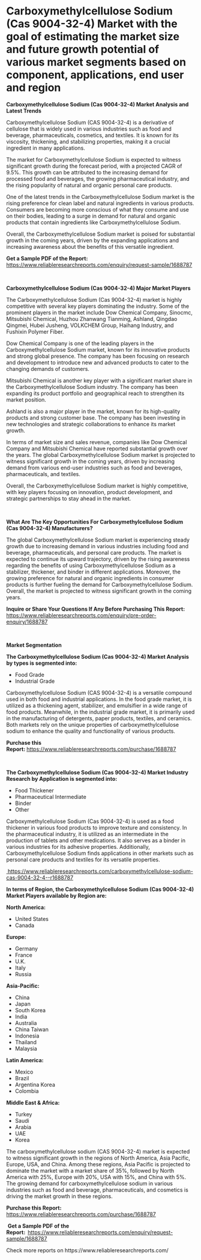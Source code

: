 <p><h1>Carboxymethylcellulose Sodium (Cas 9004-32-4) Market with the goal of estimating the market size and future growth potential of various market segments based on component, applications, end user and region</h1></p><p><strong>Carboxymethylcellulose Sodium (Cas 9004-32-4) Market Analysis and Latest Trends</strong></p>
<p><p>Carboxymethylcellulose Sodium (CAS 9004-32-4) is a derivative of cellulose that is widely used in various industries such as food and beverage, pharmaceuticals, cosmetics, and textiles. It is known for its viscosity, thickening, and stabilizing properties, making it a crucial ingredient in many applications.</p><p>The market for Carboxymethylcellulose Sodium is expected to witness significant growth during the forecast period, with a projected CAGR of 9.5%. This growth can be attributed to the increasing demand for processed food and beverages, the growing pharmaceutical industry, and the rising popularity of natural and organic personal care products.</p><p>One of the latest trends in the Carboxymethylcellulose Sodium market is the rising preference for clean label and natural ingredients in various products. Consumers are becoming more conscious of what they consume and use on their bodies, leading to a surge in demand for natural and organic products that contain ingredients like Carboxymethylcellulose Sodium.</p><p>Overall, the Carboxymethylcellulose Sodium market is poised for substantial growth in the coming years, driven by the expanding applications and increasing awareness about the benefits of this versatile ingredient.</p></p>
<p><strong>Get a Sample PDF of the Report:&nbsp;</strong> <a href="https://www.reliableresearchreports.com/enquiry/request-sample/1688787">https://www.reliableresearchreports.com/enquiry/request-sample/1688787</a></p>
<p>&nbsp;</p>
<p><strong>Carboxymethylcellulose Sodium (Cas 9004-32-4) Major Market Players</strong></p>
<p><p>The Carboxymethylcellulose Sodium (Cas 9004-32-4) market is highly competitive with several key players dominating the industry. Some of the prominent players in the market include Dow Chemical Company, Sinocmc, Mitsubishi Chemical, Huzhou Zhanwang Tianming, Ashland, Qingdao Qingmei, Hubei Jusheng, VOLKCHEM Group, Haihang Industry, and Fushixin Polymer Fiber.</p><p>Dow Chemical Company is one of the leading players in the Carboxymethylcellulose Sodium market, known for its innovative products and strong global presence. The company has been focusing on research and development to introduce new and advanced products to cater to the changing demands of customers. </p><p>Mitsubishi Chemical is another key player with a significant market share in the Carboxymethylcellulose Sodium industry. The company has been expanding its product portfolio and geographical reach to strengthen its market position. </p><p>Ashland is also a major player in the market, known for its high-quality products and strong customer base. The company has been investing in new technologies and strategic collaborations to enhance its market growth.</p><p>In terms of market size and sales revenue, companies like Dow Chemical Company and Mitsubishi Chemical have reported substantial growth over the years. The global Carboxymethylcellulose Sodium market is projected to witness significant growth in the coming years, driven by increasing demand from various end-user industries such as food and beverages, pharmaceuticals, and textiles. </p><p>Overall, the Carboxymethylcellulose Sodium market is highly competitive, with key players focusing on innovation, product development, and strategic partnerships to stay ahead in the market.</p></p>
<p>&nbsp;</p>
<p><strong>What Are The Key Opportunities For Carboxymethylcellulose Sodium (Cas 9004-32-4) Manufacturers?</strong></p>
<p><p>The global Carboxymethylcellulose Sodium market is experiencing steady growth due to increasing demand in various industries including food and beverage, pharmaceuticals, and personal care products. The market is expected to continue its upward trajectory, driven by the rising awareness regarding the benefits of using Carboxymethylcellulose Sodium as a stabilizer, thickener, and binder in different applications. Moreover, the growing preference for natural and organic ingredients in consumer products is further fueling the demand for Carboxymethylcellulose Sodium. Overall, the market is projected to witness significant growth in the coming years.</p></p>
<p><strong>Inquire or Share Your Questions If Any Before Purchasing This Report:</strong> <a href="https://www.reliableresearchreports.com/enquiry/pre-order-enquiry/1688787">https://www.reliableresearchreports.com/enquiry/pre-order-enquiry/1688787</a></p>
<p>&nbsp;</p>
<p><strong>Market Segmentation</strong></p>
<p><strong>The Carboxymethylcellulose Sodium (Cas 9004-32-4) Market Analysis by types is segmented into:</strong></p>
<p><ul><li>Food Grade</li><li>Industrial Grade</li></ul></p>
<p><p>Carboxymethylcellulose Sodium (CAS 9004-32-4) is a versatile compound used in both food and industrial applications. In the food grade market, it is utilized as a thickening agent, stabilizer, and emulsifier in a wide range of food products. Meanwhile, in the industrial grade market, it is primarily used in the manufacturing of detergents, paper products, textiles, and ceramics. Both markets rely on the unique properties of carboxymethylcellulose sodium to enhance the quality and functionality of various products.</p></p>
<p><strong>Purchase this Report:&nbsp;</strong><a href="https://www.reliableresearchreports.com/purchase/1688787">https://www.reliableresearchreports.com/purchase/1688787</a></p>
<p>&nbsp;</p>
<p><strong>The Carboxymethylcellulose Sodium (Cas 9004-32-4) Market Industry Research by Application is segmented into:</strong></p>
<p><ul><li>Food Thickener</li><li>Pharmaceutical Intermediate</li><li>Binder</li><li>Other</li></ul></p>
<p><p>Carboxymethylcellulose Sodium (Cas 9004-32-4) is used as a food thickener in various food products to improve texture and consistency. In the pharmaceutical industry, it is utilized as an intermediate in the production of tablets and other medications. It also serves as a binder in various industries for its adhesive properties. Additionally, Carboxymethylcellulose Sodium finds applications in other markets such as personal care products and textiles for its versatile properties.</p></p>
<p><a href="https://www.reliableresearchreports.com/carboxymethylcellulose-sodium-cas-9004-32-4--r1688787">&nbsp;https://www.reliableresearchreports.com/carboxymethylcellulose-sodium-cas-9004-32-4--r1688787</a></p>
<p><strong>In terms of Region, the Carboxymethylcellulose Sodium (Cas 9004-32-4) Market Players available by Region are:</strong></p>
<p>
    <p> <strong> North America: </strong>
        <ul>
            <li>United States</li>
            <li>Canada</li>
        </ul>
        </p> 
    <p> <strong> Europe: </strong>
        <ul>
            <li>Germany</li>
            <li>France</li>
            <li>U.K.</li>
            <li>Italy</li>
            <li>Russia</li>
        </ul>
        </p> 
    <p> <strong> Asia-Pacific: </strong>
        <ul>
            <li>China</li>
            <li>Japan</li>
            <li>South Korea</li>
            <li>India</li>
            <li>Australia</li>
            <li>China Taiwan</li>
            <li>Indonesia</li>
            <li>Thailand</li>
            <li>Malaysia</li>
        </ul>
        </p> 
    <p> <strong> Latin America: </strong>
        <ul>
            <li>Mexico</li>
            <li>Brazil</li>
            <li>Argentina Korea</li>
            <li>Colombia</li>
        </ul>
        </p> 
    <p> <strong> Middle East & Africa: </strong>
        <ul>
            <li>Turkey</li>
            <li>Saudi</li>
            <li>Arabia</li>
            <li>UAE</li>
            <li>Korea</li>
        </ul>
    </p>
    </p>
<p><p>The carboxymethylcellulose sodium (CAS 9004-32-4) market is expected to witness significant growth in the regions of North America, Asia Pacific, Europe, USA, and China. Among these regions, Asia Pacific is projected to dominate the market with a market share of 35%, followed by North America with 25%, Europe with 20%, USA with 15%, and China with 5%. The growing demand for carboxymethylcellulose sodium in various industries such as food and beverage, pharmaceuticals, and cosmetics is driving the market growth in these regions.</p></p>
<p><strong>Purchase this Report: </strong><a href="https://www.reliableresearchreports.com/purchase/1688787">https://www.reliableresearchreports.com/purchase/1688787</a></p>
<p>&nbsp;<strong>Get a Sample PDF of the Report:&nbsp;&nbsp;</strong><a href="https://www.reliableresearchreports.com/enquiry/request-sample/1688787">https://www.reliableresearchreports.com/enquiry/request-sample/1688787</a></p>
<p><strong></strong></p>
<p>Check more reports on https://www.reliableresearchreports.com/</p>